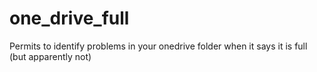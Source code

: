 # one_drive_full
Permits to identify problems in your onedrive folder when it says it is full (but apparently not)
